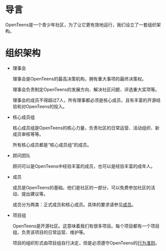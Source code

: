 # 导言
OpenTeens是一个青少年社区，为了让它更有效地运行，我们设立了一套组织架构。

# 组织架构

- 理事会

    理事会是OpenTeens的最高决策机构，拥有重大事项的最终决策权。
    
    理事会负责制定OpenTeens的发展方向、解决社区问题、评选重大奖项等。

    理事会的成员不得超过7人，所有理事都必须是核心成员，且有丰富的开源经验和对OpenTeens的投入。

- 核心成员组

    核心成员组是OpenTeens的核心力量，负责社区的日常运营、活动组织、新成员审核等等。

    所有核心成员都是“核心成员组”的成员。

- 顾问团队

    顾问可以是OpenTeens中经验丰富的成员，也可以是经验丰富的成年人。

- 成员

    成员是OpenTeens的基础。他们是社区的一部分，可以免费参加社区的活动、提出建议等。

    成员分为两类：正式成员和核心成员。具体的要求请参见[成员](Members.md)。

- 项目组

    OpenTeens是开源社区。这意味着我们有很多项目。每个项目都有一个项目组，负责该项目的日常运营、维护等。

    项目的组织形式由项目组自行决定，但是必须遵守OpenTeens的[行为准则](../CODE_OF_CONDUCT.md)。